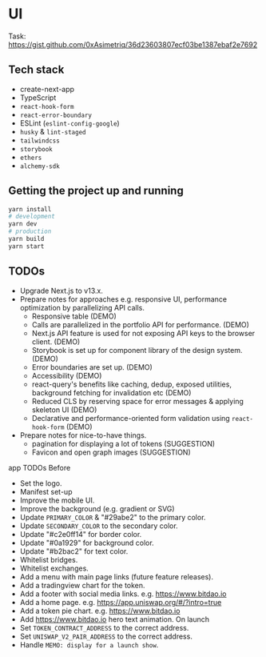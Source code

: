 # UI

Task: https://gist.github.com/0xAsimetriq/36d23603807ecf03be1387ebaf2e7692

## Tech stack

- create-next-app
- TypeScript
- `react-hook-form`
- `react-error-boundary`
- ESLint (`eslint-config-google`)
- `husky` & `lint-staged`
- `tailwindcss`
- `storybook`
- `ethers`
- `alchemy-sdk`

## Getting the project up and running

```bash
yarn install
# development
yarn dev
# production
yarn build
yarn start
```

## TODOs

- Upgrade Next.js to v13.x.
- Prepare notes for approaches e.g. responsive UI, performance optimization by parallelizing API calls.
  * Responsive table (DEMO)
  * Calls are parallelized in the portfolio API for performance. (DEMO)
  * Next.js API feature is used for not exposing API keys to the browser client. (DEMO)
  * Storybook is set up for component library of the design system. (DEMO)
  * Error boundaries are set up. (DEMO)
  * Accessibility (DEMO)
  * react-query's benefits like caching, dedup, exposed utilities, background fetching for invalidation etc (DEMO)
  * Reduced CLS by reserving space for error messages & applying skeleton UI (DEMO)
  * Declarative and performance-oriented form validation using `react-hook-form` (DEMO)
- Prepare notes for nice-to-have things.
  * pagination for displaying a lot of tokens (SUGGESTION)
  * Favicon and open graph images (SUGGESTION)

app TODOs
Before
- Set the logo.
- Manifest set-up
- Improve the mobile UI.
- Improve the background (e.g. gradient or SVG)
- Update `PRIMARY_COLOR` & "#29abe2" to the primary color.
- Update `SECONDARY_COLOR` to the secondary color.
- Update "#c2e0ff14" for border color.
- Update "#0a1929" for background color.
- Update "#b2bac2" for text color.
- Whitelist bridges.
- Whitelist exchanges.
- Add a menu with main page links (future feature releases).
- Add a tradingview chart for the token.
- Add a footer with social media links. e.g. https://www.bitdao.io
- Add a home page. e.g. https://app.uniswap.org/#/?intro=true
- Add a token pie chart. e.g. https://www.bitdao.io
- Add https://www.bitdao.io hero text animation.
On launch
- Set `TOKEN_CONTRACT_ADDRESS` to the correct address.
- Set `UNISWAP_V2_PAIR_ADDRESS` to the correct address.
- Handle `MEMO: display for a launch show`.